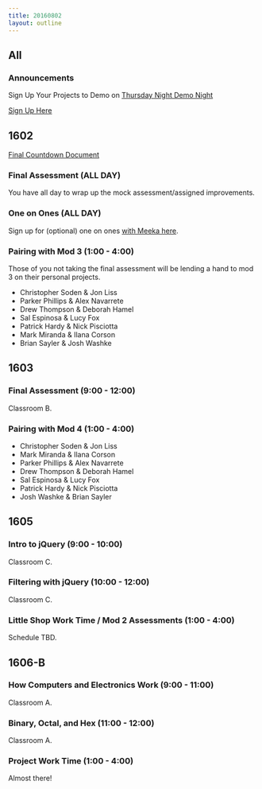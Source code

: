 ```yaml
---
title: 20160802
layout: outline
---
```


## All

### Announcements

Sign Up Your Projects to Demo on [Thursday Night Demo Night](http://www.meetup.com/Turing-Community-Events/events/232879633/)

[Sign Up Here](https://goo.gl/forms/xFnaV0Ms1ZSGC9Wn2)

## 1602

[Final Countdown Document](https://gist.github.com/rrgayhart/35784c39bc7dcb8561fcbd68ef34c98f)

### Final Assessment (ALL DAY)

You have all day to wrap up the mock assessment/assigned improvements.

### One on Ones (ALL DAY)

Sign up for (optional) one on ones [with Meeka here](https://public.etherpad-mozilla.org/p/instructor-pairing).

### Pairing with Mod 3 (1:00 - 4:00)

Those of you not taking the final assessment will be lending a hand to mod 3
on their personal projects.

- Christopher Soden & Jon Liss
- Parker Phillips & Alex Navarrete
- Drew Thompson & Deborah Hamel
- Sal Espinosa & Lucy Fox
- Patrick Hardy & Nick Pisciotta
- Mark Miranda & Ilana Corson
- Brian Sayler & Josh Washke

## 1603

### Final Assessment (9:00 - 12:00)

Classroom B.

### Pairing with Mod 4 (1:00 - 4:00)

- Christopher Soden & Jon Liss
- Mark Miranda & Ilana Corson
- Parker Phillips & Alex Navarrete
- Drew Thompson & Deborah Hamel
- Sal Espinosa & Lucy Fox
- Patrick Hardy & Nick Pisciotta
- Josh Washke & Brian Sayler

## 1605

### Intro to jQuery (9:00 - 10:00)

Classroom C.

### Filtering with jQuery (10:00 - 12:00)

Classroom C.

### Little Shop Work Time / Mod 2 Assessments (1:00 - 4:00)

Schedule TBD.


## 1606-B

### How Computers and Electronics Work (9:00 - 11:00)

Classroom A.

### Binary, Octal, and Hex (11:00 - 12:00)

Classroom A.


### Project Work Time (1:00 - 4:00)

Almost there!
